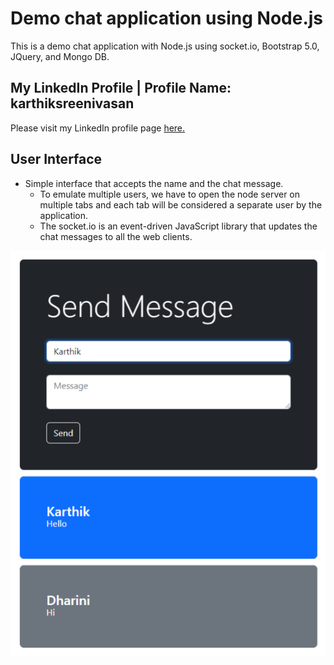 # Demo chat application using Node.js

This is a demo chat application with Node.js using socket.io, Bootstrap 5.0, JQuery, and Mongo DB.

## My LinkedIn Profile | Profile Name: karthiksreenivasan

Please visit my LinkedIn profile page [here.](https://www.linkedin.com/in/karthiksreenivasan/)

## User Interface

- Simple interface that accepts the name and the chat message.
  - To emulate multiple users, we have to open the node server on multiple tabs and each tab will be considered a separate user by the application.
  - The socket.io is an event-driven JavaScript library that updates the chat messages to all the web clients.

![Chat Application - Showcasing two chat messages](/assets/gitimages/KarthikSreenivasan.ChatApplication_UserInterface.png)
